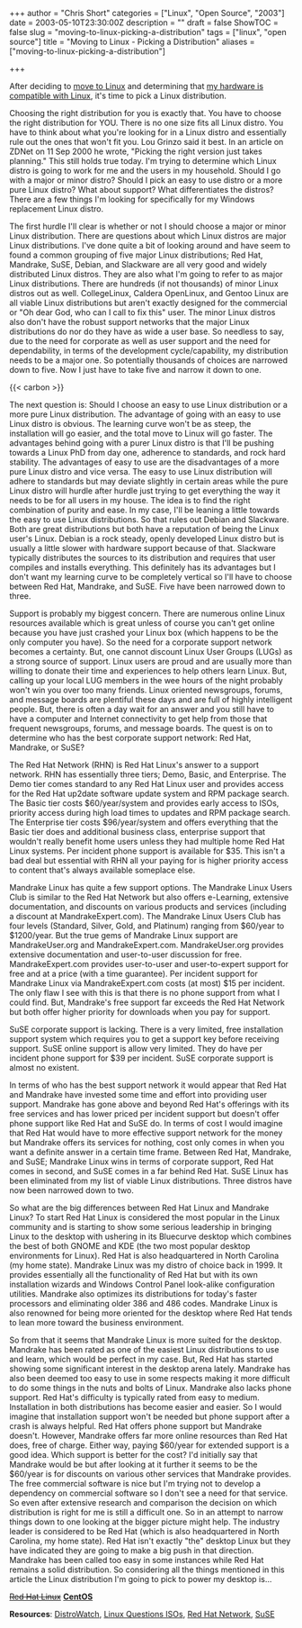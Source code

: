+++
author = "Chris Short"
categories = ["Linux", "Open Source", "2003"]
date = 2003-05-10T23:30:00Z
description = ""
draft = false
ShowTOC = false
slug = "moving-to-linux-picking-a-distribution"
tags = ["linux", "open source"]
title = "Moving to Linux - Picking a Distribution"
aliases = ["moving-to-linux-picking-a-distribution"]

+++

After deciding to [move to Linux](/moving-to-linux/) and determining that [my hardware is compatible with Linux](/moving-to-linux-hardware-compatibility/), it's time to pick a Linux distribution.

Choosing the right distribution for you is exactly that. You have to choose the right distribution for YOU. There is no one size fits all Linux distro. You have to think about what you're looking for in a Linux distro and essentially rule out the ones that won't fit you. Lou Grinzo said it best. In an article on ZDNet on 11 Sep 2000 he wrote, "Picking the right version just takes planning." This still holds true today. I'm trying to determine which Linux distro is going to work for me and the users in my household. Should I go with a major or minor distro? Should I pick an easy to use distro or a more pure Linux distro? What about support? What differentiates the distros? There are a few things I'm looking for specifically for my Windows replacement Linux distro.


The first hurdle I'll clear is whether or not I should choose a major or minor Linux distribution. There are questions about which Linux distros are major Linux distributions. I've done quite a bit of looking around and have seem to found a common grouping of five major Linux distributions; Red Hat, Mandrake, SuSE, Debian, and Slackware are all very good and widely distributed Linux distros. They are also what I'm going to refer to as major Linux distributions. There are hundreds (if not thousands) of minor Linux distros out as well. CollegeLinux, Caldera OpenLinux, and Gentoo Linux are all viable Linux distributions but aren't exactly designed for the commercial or "Oh dear God, who can I call to fix this" user. The minor Linux distros also don't have the robust support networks that the major Linux distributions do nor do they have as wide a user base. So needless to say, due to the need for corporate as well as user support and the need for dependability, in terms of the development cycle/capability, my distribution needs to be a major one. So potentially thousands of choices are narrowed down to five. Now I just have to take five and narrow it down to one.

{{< carbon >}}

The next question is: Should I choose an easy to use Linux distribution or a more pure Linux distribution. The advantage of going with an easy to use Linux distro is obvious. The learning curve won't be as steep, the installation will go easier, and the total move to Linux will go faster. The advantages behind going with a purer Linux distro is that I'll be pushing towards a Linux PhD from day one, adherence to standards, and rock hard stability. The advantages of easy to use are the disadvantages of a more pure Linux distro and vice versa. The easy to use Linux distribution will adhere to standards but may deviate slightly in certain areas while the pure Linux distro will hurdle after hurdle just trying to get everything the way it needs to be for all users in my house. The idea is to find the right combination of purity and ease. In my case, I'll be leaning a little towards the easy to use Linux distributions. So that rules out Debian and Slackware. Both are great distributions but both have a reputation of being the Linux user's Linux. Debian is a rock steady, openly developed Linux distro but is usually a little slower with hardware support because of that. Slackware typically distributes the sources to its distribution and requires that user compiles and installs everything. This definitely has its advantages but I don't want my learning curve to be completely vertical so I'll have to choose between Red Hat, Mandrake, and SuSE. Five have been narrowed down to three.

Support is probably my biggest concern. There are numerous online Linux resources available which is great unless of course you can't get online because you have just crashed your Linux box (which happens to be the only computer you have). So the need for a corporate support network becomes a certainty. But, one cannot discount Linux User Groups (LUGs) as a strong source of support. Linux users are proud and are usually more than willing to donate their time and experiences to help others learn Linux. But, calling up your local LUG members in the wee hours of the night probably won't win you over too many friends. Linux oriented newsgroups, forums, and message boards are plentiful these days and are full of highly intelligent people. But, there is often a day wait for an answer and you still have to have a computer and Internet connectivity to get help from those that frequent newsgroups, forums, and message boards. The quest is on to determine who has the best corporate support network: Red Hat, Mandrake, or SuSE?

The Red Hat Network (RHN) is Red Hat Linux's answer to a support network. RHN has essentially three tiers; Demo, Basic, and Enterprise. The Demo tier comes standard to any Red Hat Linux user and provides access for the Red Hat up2date software update system and RPM package search. The Basic tier costs $60/year/system and provides early access to ISOs, priority access during high load times to updates and RPM package search. The Enterprise tier costs $96/year/system and offers everything that the Basic tier does and additional business class, enterprise support that wouldn't really benefit home users unless they had multiple home Red Hat Linux systems. Per incident phone support is available for $35. This isn't a bad deal but essential with RHN all your paying for is higher priority access to content that's always available someplace else.

Mandrake Linux has quite a few support options. The Mandrake Linux Users Club is similar to the Red Hat Network but also offers e-Learning, extensive documentation, and discounts on various products and services (including a discount at MandrakeExpert.com). The Mandrake Linux Users Club has four levels (Standard, Silver, Gold, and Platinum) ranging from $60/year to $1200/year. But the true gems of Mandrake Linux support are MandrakeUser.org and MandrakeExpert.com. MandrakeUser.org provides extensive documentation and user-to-user discussion for free. MandrakeExpert.com provides user-to-user and user-to-expert support for free and at a price (with a time guarantee). Per incident support for Mandrake Linux via MandrakeExpert.com costs (at most) $15 per incident. The only flaw I see with this is that there is no phone support from what I could find. But, Mandrake's free support far exceeds the Red Hat Network but both offer higher priority for downloads when you pay for support.

SuSE corporate support is lacking. There is a very limited, free installation support system which requires you to get a support key before receiving support. SuSE online support is allow very limited. They do have per incident phone support for $39 per incident. SuSE corporate support is almost no existent.

In terms of who has the best support network it would appear that Red Hat and Mandrake have invested some time and effort into providing user support. Mandrake has gone above and beyond Red Hat's offerings with its free services and has lower priced per incident support but doesn't offer phone support like Red Hat and SuSE do. In terms of cost I would imagine that Red Hat would have to more effective support network for the money but Mandrake offers its services for nothing, cost only comes in when you want a definite answer in a certain time frame. Between Red Hat, Mandrake, and SuSE; Mandrake Linux wins in terms of corporate support, Red Hat comes in second, and SuSE comes in a far behind Red Hat. SuSE Linux has been eliminated from my list of viable Linux distributions. Three distros have now been narrowed down to two.

So what are the big differences between Red Hat Linux and Mandrake Linux? To start Red Hat Linux is considered the most popular in the Linux community and is starting to show some serious leadership in bringing Linux to the desktop with ushering in its Bluecurve desktop which combines the best of both GNOME and KDE (the two most popular desktop environments for Linux). Red Hat is also headquartered in North Carolina (my home state). Mandrake Linux was my distro of choice back in 1999. It provides essentially all the functionality of Red Hat but with its own installation wizards and Windows Control Panel look-alike configuration utilities. Mandrake also optimizes its distributions for today's faster processors and eliminating older 386 and 486 codes. Mandrake Linux is also renowned for being more oriented for the desktop where Red Hat tends to lean more toward the business environment.

So from that it seems that Mandrake Linux is more suited for the desktop. Mandrake has been rated as one of the easiest Linux distributions to use and learn, which would be perfect in my case. But, Red Hat has started showing some significant interest in the desktop arena lately. Mandrake has also been deemed too easy to use in some respects making it more difficult to do some things in the nuts and bolts of Linux. Mandrake also lacks phone support. Red Hat's difficulty is typically rated from easy to medium. Installation in both distributions has become easier and easier. So I would imagine that installation support won't be needed but phone support after a crash is always helpful. Red Hat offers phone support but Mandrake doesn't. However, Mandrake offers far more online resources than Red Hat does, free of charge. Either way, paying $60/year for extended support is a good idea. Which support is better for the cost? I'd initially say that Mandrake would be but after looking at it further it seems to be the $60/year is for discounts on various other services that Mandrake provides. The free commercial software is nice but I'm trying not to develop a dependency on commercial software so I don't see a need for that service. So even after extensive research and comparison the decision on which distribution is right for me is still a difficult one. So in an attempt to narrow things down to one looking at the bigger picture might help. The industry leader is considered to be Red Hat (which is also headquartered in North Carolina, my home state). Red Hat isn't exactly "the" desktop Linux but they have indicated they are going to make a big push in that direction. Mandrake has been called too easy in some instances while Red Hat remains a solid distribution. So considering all the things mentioned in this article the Linux distribution I'm going to pick to power my desktop is...

~~[Red Hat Linux](https://www.redhat.com/)~~
[**CentOS**](https://www.centos.org/)

**Resources**: [DistroWatch](http://distrowatch.com/), [Linux Questions ISOs](http://iso.linuxquestions.org/), [Red Hat Network](https://access.redhat.com/), [SuSE](https://www.suse.com/)

